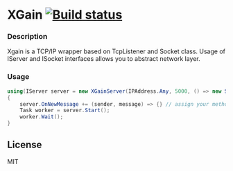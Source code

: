 # XGain  [![Build status](https://ci.appveyor.com/api/projects/status/j3gx8dlsky0nb7b0?svg=true)](https://ci.appveyor.com/project/LukaszPyrzyk/xgain)

### Description
Xgain is a TCP/IP wrapper based on TcpListener and Socket class. Usage of IServer and ISocket interfaces allows you to abstract network layer. 

### Usage
```csharp
using(IServer server = new XGainServer(IPAddress.Any, 5000, () => new SocketProcessor())
{
    server.OnNewMessage += (sender, message) => {} // assign your method
    Task worker = server.Start();
    worker.Wait();
}
```
License
----
MIT
